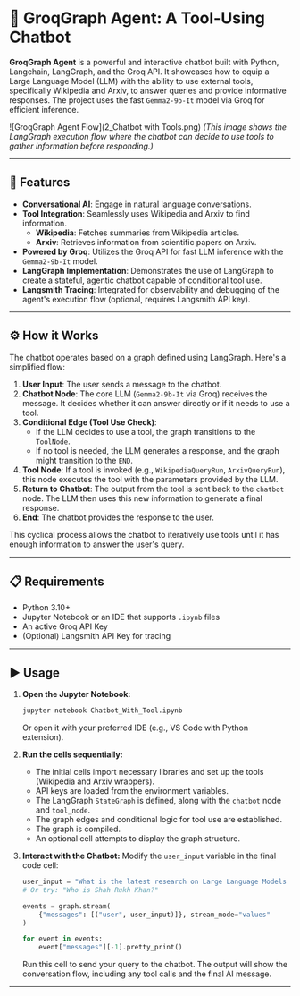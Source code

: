 # 🤖 GroqGraph Agent: A Tool-Using Chatbot

**GroqGraph Agent** is a powerful and interactive chatbot built with Python, Langchain, LangGraph, and the Groq API. It showcases how to equip a Large Language Model (LLM) with the ability to use external tools, specifically Wikipedia and Arxiv, to answer queries and provide informative responses. The project uses the fast `Gemma2-9b-It` model via Groq for efficient inference.

![GroqGraph Agent Flow](2_Chatbot with Tools.png)
*(This image shows the LangGraph execution flow where the chatbot can decide to use tools to gather information before responding.)*

---
## 🚀 Features

* **Conversational AI**: Engage in natural language conversations.
* **Tool Integration**: Seamlessly uses Wikipedia and Arxiv to find information.
    * **Wikipedia**: Fetches summaries from Wikipedia articles.
    * **Arxiv**: Retrieves information from scientific papers on Arxiv.
* **Powered by Groq**: Utilizes the Groq API for fast LLM inference with the `Gemma2-9b-It` model.
* **LangGraph Implementation**: Demonstrates the use of LangGraph to create a stateful, agentic chatbot capable of conditional tool use.
* **Langsmith Tracing**: Integrated for observability and debugging of the agent's execution flow (optional, requires Langsmith API key).

---
## ⚙️ How it Works

The chatbot operates based on a graph defined using LangGraph. Here's a simplified flow:

1.  **User Input**: The user sends a message to the chatbot.
2.  **Chatbot Node**: The core LLM (`Gemma2-9b-It` via Groq) receives the message. It decides whether it can answer directly or if it needs to use a tool.
3.  **Conditional Edge (Tool Use Check)**:
    * If the LLM decides to use a tool, the graph transitions to the `ToolNode`.
    * If no tool is needed, the LLM generates a response, and the graph might transition to the `END`.
4.  **Tool Node**: If a tool is invoked (e.g., `WikipediaQueryRun`, `ArxivQueryRun`), this node executes the tool with the parameters provided by the LLM.
5.  **Return to Chatbot**: The output from the tool is sent back to the `chatbot` node. The LLM then uses this new information to generate a final response.
6.  **End**: The chatbot provides the response to the user.

This cyclical process allows the chatbot to iteratively use tools until it has enough information to answer the user's query.

---
## 📋 Requirements

* Python 3.10+
* Jupyter Notebook or an IDE that supports `.ipynb` files
* An active Groq API Key
* (Optional) Langsmith API Key for tracing

---
## ▶️ Usage

1.  **Open the Jupyter Notebook:**
    ```bash
    jupyter notebook Chatbot_With_Tool.ipynb
    ```
    Or open it with your preferred IDE (e.g., VS Code with Python extension).

2.  **Run the cells sequentially:**
    * The initial cells import necessary libraries and set up the tools (Wikipedia and Arxiv wrappers).
    * API keys are loaded from the environment variables.
    * The LangGraph `StateGraph` is defined, along with the `chatbot` node and `tool_node`.
    * The graph edges and conditional logic for tool use are established.
    * The graph is compiled.
    * An optional cell attempts to display the graph structure.

3.  **Interact with the Chatbot:**
    Modify the `user_input` variable in the final code cell:
    ```python
    user_input = "What is the latest research on Large Language Models on Arxiv?"
    # Or try: "Who is Shah Rukh Khan?"

    events = graph.stream(
        {"messages": [("user", user_input)]}, stream_mode="values"
    )

    for event in events:
        event["messages"][-1].pretty_print()
    ```
    Run this cell to send your query to the chatbot. The output will show the conversation flow, including any tool calls and the final AI message.

---